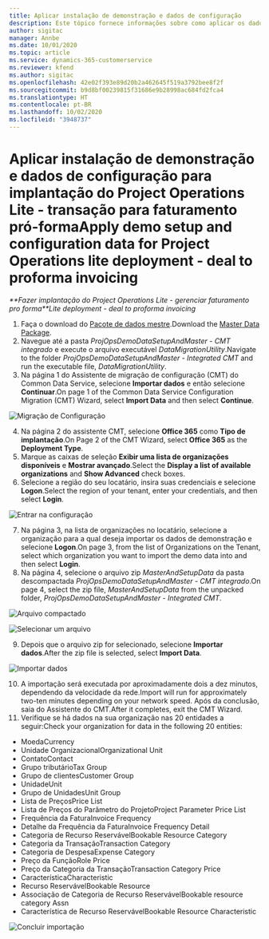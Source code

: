 ```yaml
---
title: Aplicar instalação de demonstração e dados de configuração
description: Este tópico fornece informações sobre como aplicar os dados de configuração e instalação de demonstração para Project Operations.
author: sigitac
manager: Annbe
ms.date: 10/01/2020
ms.topic: article
ms.service: dynamics-365-customerservice
ms.reviewer: kfend
ms.author: sigitac
ms.openlocfilehash: 42e02f393e89d20b2a462645f519a3792bee8f2f
ms.sourcegitcommit: b9d8bf00239815f31686e9b28998ac684fd2fca4
ms.translationtype: HT
ms.contentlocale: pt-BR
ms.lasthandoff: 10/02/2020
ms.locfileid: "3948737"
---
```

# <a name="apply-demo-setup-and-configuration-data-for-project-operations-lite-deployment---deal-to-proforma-invoicing"></a><span data-ttu-id="48c2a-103">Aplicar instalação de demonstração e dados de configuração para implantação do Project Operations Lite - transação para faturamento pró-forma</span><span class="sxs-lookup"><span data-stu-id="48c2a-103">Apply demo setup and configuration data for Project Operations lite deployment - deal to proforma invoicing</span></span>

<span data-ttu-id="48c2a-104">_\*\*Fazer implantação do Project Operations Lite - gerenciar faturamento pro forma_</span><span class="sxs-lookup"><span data-stu-id="48c2a-104">_\*\*Lite deployment - deal to proforma invoicing_</span></span>

1. <span data-ttu-id="48c2a-105">Faça o download do [Pacote de dados mestre](https://download.microsoft.com/download/3/4/1/341bf279-a64f-4baa-af31-ce624859b518/ProjOpsSampleSetupData%20-%20CE%20only%20CMT.zip).</span><span class="sxs-lookup"><span data-stu-id="48c2a-105">Download the [Master Data Package](https://download.microsoft.com/download/3/4/1/341bf279-a64f-4baa-af31-ce624859b518/ProjOpsSampleSetupData%20-%20CE%20only%20CMT.zip).</span></span> 
2. <span data-ttu-id="48c2a-106">Navegue até a pasta *ProjOpsDemoDataSetupAndMaster - CMT integrado* e execute o arquivo executável *DataMigrationUtility*.</span><span class="sxs-lookup"><span data-stu-id="48c2a-106">Navigate to the folder *ProjOpsDemoDataSetupAndMaster - Integrated CMT* and run the executable file, *DataMigrationUtility*.</span></span>
3. <span data-ttu-id="48c2a-107">Na página 1 do Assistente de migração de configuração (CMT) do Common Data Service, selecione **Importar dados** e então selecione **Continuar**.</span><span class="sxs-lookup"><span data-stu-id="48c2a-107">On page 1 of the Common Data Service Configuration Migration (CMT) Wizard, select **Import Data** and then select **Continue**.</span></span>

![Migração de Configuração](./media/1ConfigurationMigration.png)

4. <span data-ttu-id="48c2a-109">Na página 2 do assistente CMT, selecione **Office 365** como **Tipo de implantação**.</span><span class="sxs-lookup"><span data-stu-id="48c2a-109">On Page 2 of the CMT Wizard, select **Office 365** as the **Deployment Type**.</span></span>
5. <span data-ttu-id="48c2a-110">Marque as caixas de seleção **Exibir uma lista de organizações disponíveis** e **Mostrar avançado**.</span><span class="sxs-lookup"><span data-stu-id="48c2a-110">Select the **Display a list of available organizations** and **Show Advanced** check boxes.</span></span>
6. <span data-ttu-id="48c2a-111">Selecione a região do seu locatário, insira suas credenciais e selecione **Logon**.</span><span class="sxs-lookup"><span data-stu-id="48c2a-111">Select the region of your tenant, enter your credentials, and then select **Login**.</span></span>

![Entrar na configuração](./media/2ConfigurationSignin.png)

7. <span data-ttu-id="48c2a-113">Na página 3, na lista de organizações no locatário, selecione a organização para a qual deseja importar os dados de demonstração e selecione **Logon**.</span><span class="sxs-lookup"><span data-stu-id="48c2a-113">On page 3, from the list of Organizations on the Tenant, select which organization you want to import the demo data into and then select **Login**.</span></span>
8. <span data-ttu-id="48c2a-114">Na página 4, selecione o arquivo zip *MasterAndSetupData* da pasta descompactada *ProjOpsDemoDataSetupAndMaster - CMT integrado*.</span><span class="sxs-lookup"><span data-stu-id="48c2a-114">On page 4, select the zip file, *MasterAndSetupData* from the unpacked folder, *ProjOpsDemoDataSetupAndMaster - Integrated CMT*.</span></span>

![Arquivo compactado](./media/3ZipFile.png)

![Selecionar um arquivo](./media/4SelectAFile.png)

9. <span data-ttu-id="48c2a-117">Depois que o arquivo zip for selecionado, selecione **Importar dados**.</span><span class="sxs-lookup"><span data-stu-id="48c2a-117">After the zip file is selected, select **Import Data**.</span></span>

![Importar dados](./media/5ImportData.png)

10. <span data-ttu-id="48c2a-119">A importação será executada por aproximadamente dois a dez minutos, dependendo da velocidade da rede.</span><span class="sxs-lookup"><span data-stu-id="48c2a-119">Import will run for approximately two-ten minutes depending on your network speed.</span></span> <span data-ttu-id="48c2a-120">Após da conclusão, saia do Assistente do CMT.</span><span class="sxs-lookup"><span data-stu-id="48c2a-120">After it completes, exit the CMT Wizard.</span></span> 
11. <span data-ttu-id="48c2a-121">Verifique se há dados na sua organização nas 20 entidades a seguir:</span><span class="sxs-lookup"><span data-stu-id="48c2a-121">Check your organization for data in the following 20 entities:</span></span>

- <span data-ttu-id="48c2a-122">Moeda</span><span class="sxs-lookup"><span data-stu-id="48c2a-122">Currency</span></span>
- <span data-ttu-id="48c2a-123">Unidade Organizacional</span><span class="sxs-lookup"><span data-stu-id="48c2a-123">Organizational Unit</span></span>
- <span data-ttu-id="48c2a-124">Contato</span><span class="sxs-lookup"><span data-stu-id="48c2a-124">Contact</span></span>
- <span data-ttu-id="48c2a-125">Grupo tributário</span><span class="sxs-lookup"><span data-stu-id="48c2a-125">Tax Group</span></span>
- <span data-ttu-id="48c2a-126">Grupo de clientes</span><span class="sxs-lookup"><span data-stu-id="48c2a-126">Customer Group</span></span>
- <span data-ttu-id="48c2a-127">Unidade</span><span class="sxs-lookup"><span data-stu-id="48c2a-127">Unit</span></span>
- <span data-ttu-id="48c2a-128">Grupo de Unidades</span><span class="sxs-lookup"><span data-stu-id="48c2a-128">Unit Group</span></span>
- <span data-ttu-id="48c2a-129">Lista de Preços</span><span class="sxs-lookup"><span data-stu-id="48c2a-129">Price List</span></span>
- <span data-ttu-id="48c2a-130">Lista de Preços do Parâmetro do Projeto</span><span class="sxs-lookup"><span data-stu-id="48c2a-130">Project Parameter Price List</span></span>
- <span data-ttu-id="48c2a-131">Frequência da Fatura</span><span class="sxs-lookup"><span data-stu-id="48c2a-131">Invoice Frequency</span></span>
- <span data-ttu-id="48c2a-132">Detalhe da Frequência da Fatura</span><span class="sxs-lookup"><span data-stu-id="48c2a-132">Invoice Frequency Detail</span></span>
- <span data-ttu-id="48c2a-133">Categoria de Recurso Reservável</span><span class="sxs-lookup"><span data-stu-id="48c2a-133">Bookable Resource Category</span></span>
- <span data-ttu-id="48c2a-134">Categoria da Transação</span><span class="sxs-lookup"><span data-stu-id="48c2a-134">Transaction Category</span></span>
- <span data-ttu-id="48c2a-135">Categoria de Despesa</span><span class="sxs-lookup"><span data-stu-id="48c2a-135">Expense Category</span></span>
- <span data-ttu-id="48c2a-136">Preço da Função</span><span class="sxs-lookup"><span data-stu-id="48c2a-136">Role Price</span></span>
- <span data-ttu-id="48c2a-137">Preço da Categoria da Transação</span><span class="sxs-lookup"><span data-stu-id="48c2a-137">Transaction Category Price</span></span>
- <span data-ttu-id="48c2a-138">Característica</span><span class="sxs-lookup"><span data-stu-id="48c2a-138">Characteristic</span></span>
- <span data-ttu-id="48c2a-139">Recurso Reservável</span><span class="sxs-lookup"><span data-stu-id="48c2a-139">Bookable Resource</span></span>
- <span data-ttu-id="48c2a-140">Associação de Categoria de Recurso Reservável</span><span class="sxs-lookup"><span data-stu-id="48c2a-140">Bookable resource category Assn</span></span>
- <span data-ttu-id="48c2a-141">Característica de Recurso Reservável</span><span class="sxs-lookup"><span data-stu-id="48c2a-141">Bookable Resource Characteristic</span></span>

![Concluir importação](./media/6CompleteImport.png)
